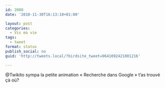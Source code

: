 ```yaml
---
id: 2008
date: '2010-11-30T16:13:10+01:00'

layout: post
categories:
  - Vis ma vie
tags:
  - tweet
format: status
publish_social: no
guid: 'http://tweets.local/?birdsite_tweet=9641092421001216'

---
```


@Twikito sympa la petite animation « Recherche dans Google » t’as trouvé çà où?